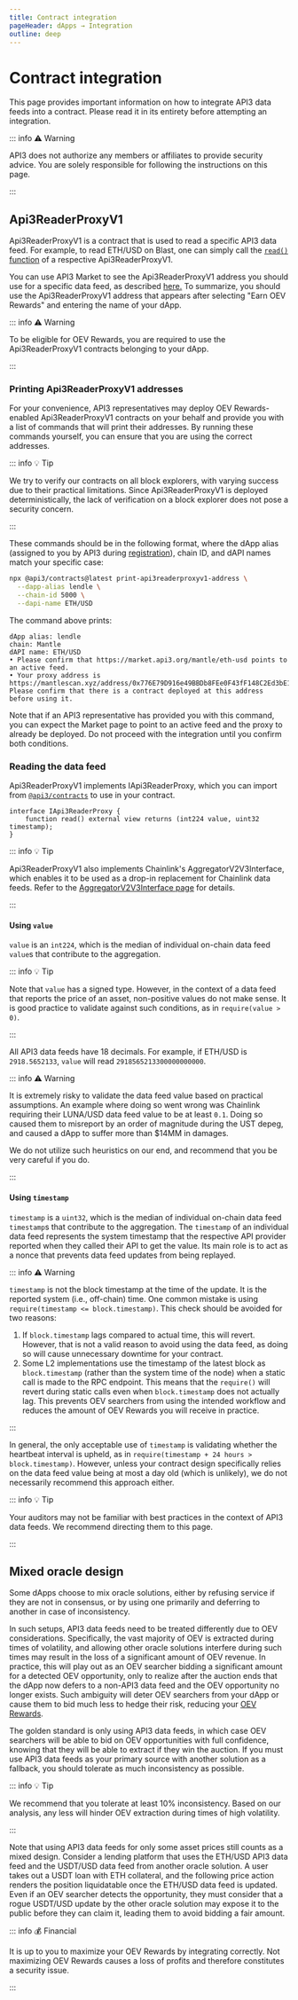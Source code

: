 ```yaml
---
title: Contract integration
pageHeader: dApps → Integration
outline: deep
---
```


<PageHeader/>

# Contract integration

This page provides important information on how to integrate API3 data feeds into a contract.
Please read it in its entirety before attempting an integration.

::: info ⚠️ Warning

API3 does not authorize any members or affiliates to provide security advice.
You are solely responsible for following the instructions on this page.

:::

## Api3ReaderProxyV1

Api3ReaderProxyV1 is a contract that is used to read a specific API3 data feed.
For example, to read ETH/USD on Blast, one can simply call the [`read()` function](https://blastscan.io/address/0x5b0cf2b36a65a6BB085D501B971e4c102B9Cd473#readProxyContract#F17) of a respective Api3ReaderProxyV1.

You can use API3 Market to see the Api3ReaderProxyV1 address you should use for a specific data feed, as described [here.](./index.md#integration-information)
To summarize, you should use the Api3ReaderProxyV1 address that appears after selecting "Earn OEV Rewards" and entering the name of your dApp.

::: info ⚠️ Warning

To be eligible for OEV Rewards, you are required to use the Api3ReaderProxyV1 contracts belonging to your dApp.

:::

### Printing Api3ReaderProxyV1 addresses

For your convenience, API3 representatives may deploy OEV Rewards-enabled Api3ReaderProxyV1 contracts on your behalf and provide you with a list of commands that will print their addresses.
By running these commands yourself, you can ensure that you are using the correct addresses.

::: info 💡 Tip

We try to verify our contracts on all block explorers, with varying success due to their practical limitations.
Since Api3ReaderProxyV1 is deployed deterministically, the lack of verification on a block explorer does not pose a security concern.

:::

These commands should be in the following format, where the dApp alias (assigned to you by API3 during [registration](../oev-rewards/index.md#how-to-get-onboard)), chain ID, and dAPI names match your specific case:

```sh
npx @api3/contracts@latest print-api3readerproxyv1-address \
  --dapp-alias lendle \
  --chain-id 5000 \
  --dapi-name ETH/USD
```

The command above prints:

```
dApp alias: lendle
chain: Mantle
dAPI name: ETH/USD
• Please confirm that https://market.api3.org/mantle/eth-usd points to an active feed.
• Your proxy address is https://mantlescan.xyz/address/0x776E79D916e49BBDb8FEe0F43fF148C2Ed3bE125
Please confirm that there is a contract deployed at this address before using it.
```

Note that if an API3 representative has provided you with this command, you can expect the Market page to point to an active feed and the proxy to already be deployed.
Do not proceed with the integration until you confirm both conditions.

### Reading the data feed

Api3ReaderProxyV1 implements IApi3ReaderProxy, which you can import from [`@api3/contracts`](/dapps/integration/api3-contracts.md) to use in your contract.

```solidity
interface IApi3ReaderProxy {
    function read() external view returns (int224 value, uint32 timestamp);
}
```

::: info 💡 Tip

Api3ReaderProxyV1 also implements Chainlink's AggregatorV2V3Interface, which enables it to be used as a drop-in replacement for Chainlink data feeds.
Refer to the [AggregatorV2V3Interface page](/dapps/integration/aggregatorv2v3interface.md) for details.

:::

#### Using `value`

`value` is an `int224`, which is the median of individual on-chain data feed `value`s that contribute to the aggregation.

::: info 💡 Tip

Note that `value` has a signed type.
However, in the context of a data feed that reports the price of an asset, non-positive values do not make sense.
It is good practice to validate against such conditions, as in `require(value > 0)`.

:::

All API3 data feeds have 18 decimals.
For example, if ETH/USD is `2918.5652133`, `value` will read `2918565213300000000000`.

::: info ⚠️ Warning

It is extremely risky to validate the data feed value based on practical assumptions.
An example where doing so went wrong was Chainlink requiring their LUNA/USD data feed value to be at least `0.1`.
Doing so caused them to misreport by an order of magnitude during the UST depeg, and caused a dApp to suffer more than $14MM in damages.

We do not utilize such heuristics on our end, and recommend that you be very careful if you do.

:::

#### Using `timestamp`

`timestamp` is a `uint32`, which is the median of individual on-chain data feed `timestamp`s that contribute to the aggregation.
The `timestamp` of an individual data feed represents the system timestamp that the respective API provider reported when they called their API to get the value.
Its main role is to act as a nonce that prevents data feed updates from being replayed.

::: info ⚠️ Warning

`timestamp` is not the block timestamp at the time of the update.
It is the reported system (i.e., off-chain) time.
One common mistake is using `require(timestamp <= block.timestamp)`.
This check should be avoided for two reasons:

1. If `block.timestamp` lags compared to actual time, this will revert.
   However, that is not a valid reason to avoid using the data feed, as doing so will cause unnecessary downtime for your contract.
2. Some L2 implementations use the timestamp of the latest block as `block.timestamp` (rather than the system time of the node) when a static call is made to the RPC endpoint.
   This means that the `require()` will revert during static calls even when `block.timestamp` does not actually lag.
   This prevents OEV searchers from using the intended workflow and reduces the amount of OEV Rewards you will receive in practice.

:::

In general, the only acceptable use of `timestamp` is validating whether the heartbeat interval is upheld, as in `require(timestamp + 24 hours > block.timestamp)`.
However, unless your contract design specifically relies on the data feed value being at most a day old (which is unlikely), we do not necessarily recommend this approach either.

::: info 💡 Tip

Your auditors may not be familiar with best practices in the context of API3 data feeds.
We recommend directing them to this page.

:::

## Mixed oracle design

Some dApps choose to mix oracle solutions, either by refusing service if they are not in consensus, or by using one primarily and deferring to another in case of inconsistency.

In such setups, API3 data feeds need to be treated differently due to OEV considerations.
Specifically, the vast majority of OEV is extracted during times of volatility, and allowing other oracle solutions interfere during such times may result in the loss of a significant amount of OEV revenue.
In practice, this will play out as an OEV searcher bidding a significant amount for a detected OEV opportunity, only to realize after the auction ends that the dApp now defers to a non-API3 data feed and the OEV opportunity no longer exists.
Such ambiguity will deter OEV searchers from your dApp or cause them to bid much less to hedge their risk, reducing your [OEV Rewards](/dapps/oev-rewards/).

The golden standard is only using API3 data feeds, in which case OEV searchers will be able to bid on OEV opportunities with full confidence, knowing that they will be able to extract if they win the auction.
If you must use API3 data feeds as your primary source with another solution as a fallback, you should tolerate as much inconsistency as possible.

::: info 💡 Tip

We recommend that you tolerate at least 10% inconsistency.
Based on our analysis, any less will hinder OEV extraction during times of high volatility.

:::

Note that using API3 data feeds for only some asset prices still counts as a mixed design.
Consider a lending platform that uses the ETH/USD API3 data feed and the USDT/USD data feed from another oracle solution.
A user takes out a USDT loan with ETH collateral, and the following price action renders the position liquidatable once the ETH/USD data feed is updated.
Even if an OEV searcher detects the opportunity, they must consider that a rogue USDT/USD update by the other oracle solution may expose it to the public before they can claim it, leading them to avoid bidding a fair amount.

::: info 💰 Financial

It is up to you to maximize your OEV Rewards by integrating correctly.
Not maximizing OEV Rewards causes a loss of profits and therefore constitutes a security issue.

:::
